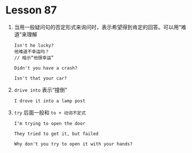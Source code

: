 # Lesson 87

1. 当用一般疑问句的否定形式来询问时，表示希望得到肯定的回答。可以用“难道”来理解

   ```
   Isn't he lucky?
   他难道不幸运吗？
   // 暗示“他很幸运”

   Didn't you have a crash?

   Isn't that your car?
   ```

2. `drive into` 表示“撞倒”

   ```
   I drove it into a lamp post
   ```

3. `try` 后面一般和 `to + 动词不定式`

   ```
   I'm trying to open the door

   They tried to get it, but failed

   Why don't you try to open it with your hands?
   ```
